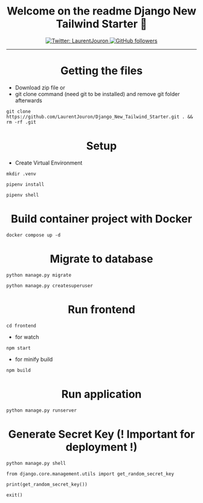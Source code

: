 <h1 align="center">Welcome on the readme Django New Tailwind Starter 👋</h1>
<p align="center">
  <a href="https://twitter.com/LaurentJouron">
    <img alt="Twitter: LaurentJouron" 
      src="https://img.shields.io/twitter/follow/LaurentJouron.svg?style=social" target="_blank" />
  </a>
  <a href="https://github.com/LaurentJouron">
    <img alt="GitHub followers" 
      src="https://img.shields.io/github/followers/LaurentJouron?style=social" />
  </a>
</p>

___________

<h1 align="center">Getting the files</h1>

* Download zip file 
or
* git clone command (need git to be installed) and remove git folder afterwards
```
git clone https://github.com/LaurentJouron/Django_New_Tailwind_Starter.git . && rm -rf .git
```

<h1 align="center">Setup</h1>

* Create Virtual Environment

```
mkdir .venv
```
```
pipenv install
```
```
pipenv shell
```

<h1 align="center">Build container project with Docker</h1>

```
docker compose up -d
```

<h1 align="center">Migrate to database</h1>

```
python manage.py migrate
```
```
python manage.py createsuperuser
```

<h1 align="center">Run frontend</h1>

```
cd frontend
```
* for watch
```
npm start
```
* for minify build
```
npm build
```

<h1 align="center">Run application</h1>

```
python manage.py runserver
```

<h1 align="center">Generate Secret Key (! Important for deployment !)</h1>

```
python manage.py shell
```
```
from django.core.management.utils import get_random_secret_key
```
```
print(get_random_secret_key())
```
```
exit()
```
